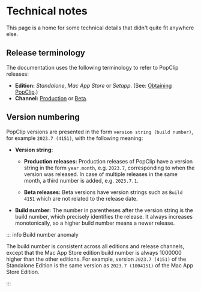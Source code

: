 # Technical notes

This page is a home for some technical details that didn't quite fit anywhere
else.

## Release terminology

The documentation uses the following terminology to refer to PopClip releases:

- **Edition:** _Standalone_, _Mac App Store_ or _Setapp_. (See:
  [Obtaining PopClip](/guide/install#obtaining-popclip).)
- **Channel:** [Production](/download) or [Beta](/beta).

## Version numbering

PopClip versions are presented in the form `version string (build number)`, for
example `2023.7 (4151)`, with the following meaning:

- **Version string:**

  - **Production releases:** Production releases of PopClip have a version
    string in the form `year.month`, e.g. `2023.7`, corresponding to when the
    version was released. In case of multiple releases in the same month, a
    third number is added, e.g. `2023.7.1`.

  - **Beta releases:** Beta versions have version strings such as `Build 4151`
    which are not related to the release date.

- **Build number:** The number in parentheses after the version string is the
  build number, which precisely identifies the release. It always increases
  monotonically, so a higher build number means a newer release.

::: info Build number anomaly

The build number is consistent across all editions and release channels, except
that the Mac App Store edition build number is always 1000000 higher than the
other editions. For example, version `2023.7 (4151)` of the Standalone Edition
is the same version as `2023.7 (1004151)` of the Mac App Store Edition.

:::
